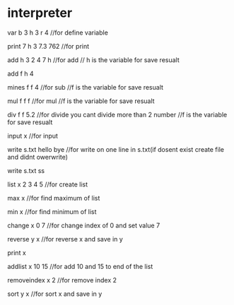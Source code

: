 # interpreter


var b 3 h 3 r 4   //for define variable

print 7 h 3 7.3 762  //for print

add h 3 2 4 7 h //for add // h is the variable for save resualt

add f h 4  

mines  f f 4 //for sub //f is the variable for save resualt

mul f f f //for mul //f is the variable for save resualt

div f f 5.2  //for divide you cant divide more than 2 number //f is the variable for save resualt

input x //for input

write s.txt hello bye //for write on one line in s.txt(if dosent exist create file and didnt owerwrite)

write s.txt ss 

list x 2 3 4 5 //for create list

max x //for find maximum of list

min x //for find minimum of list

change x 0 7 //for change index of 0 and set value 7

reverse y x //for reverse x and save in y

print x

addlist x 10 15 //for add 10 and 15 to end of the list

removeindex x 2 //for remove index 2

sort y x //for sort x and save in y
